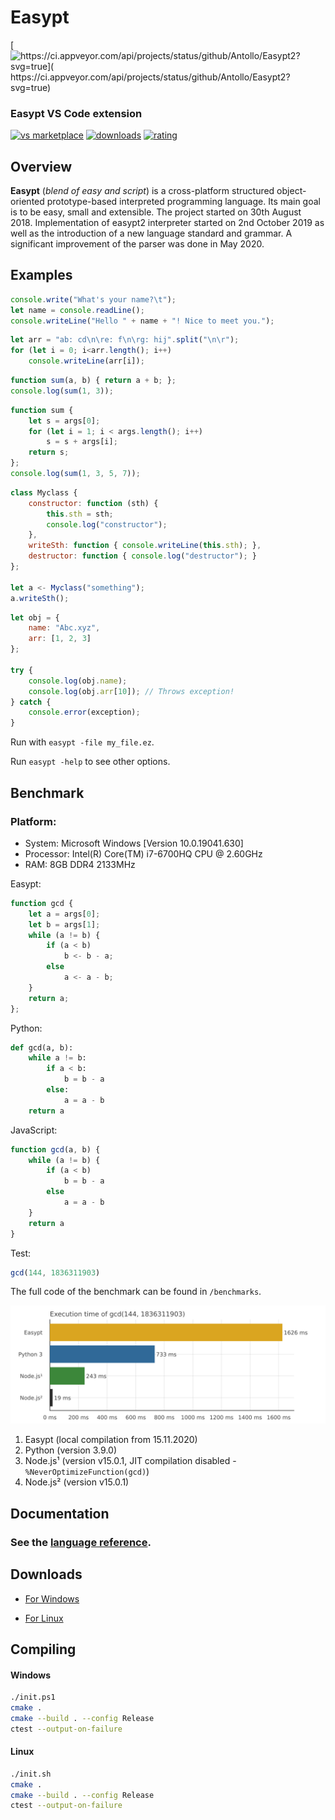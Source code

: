 # Easypt

[![https://ci.appveyor.com/api/projects/status/github/Antollo/Easypt2?svg=true]( https://ci.appveyor.com/api/projects/status/github/Antollo/Easypt2?svg=true)](https://ci.appveyor.com/project/Antollo/Easypt2)

### Easypt VS Code extension

[![vs marketplace](https://img.shields.io/vscode-marketplace/v/Antollo.easypt.svg?label=vs%20marketplace)](https://marketplace.visualstudio.com/items?itemName=Antollo.easypt)
[![downloads](https://img.shields.io/vscode-marketplace/d/Antollo.easypt.svg)](https://marketplace.visualstudio.com/items?itemName=Antollo.easypt)
[![rating](https://img.shields.io/vscode-marketplace/r/Antollo.easypt.svg)](https://marketplace.visualstudio.com/items?itemName=Antollo.easypt)

## Overview

**Easypt** (_blend of easy and script_) is a cross-platform structured object-oriented prototype-based interpreted programming language. Its main goal is to be easy, small and extensible. The project started on 30th August 2018. Implementation of easypt2 interpreter started on 2nd October 2019 as well as the introduction of a new language standard and grammar. A significant improvement of the parser was done in May 2020.

## Examples

```js
console.write("What's your name?\t");
let name = console.readLine();
console.writeLine("Hello " + name + "! Nice to meet you.");
```

```js
let arr = "ab: cd\n\re: f\n\rg: hij".split("\n\r");
for (let i = 0; i<arr.length(); i++)
    console.writeLine(arr[i]);
```

```js
function sum(a, b) { return a + b; };
console.log(sum(1, 3));
```

```js
function sum {
    let s = args[0];
    for (let i = 1; i < args.length(); i++)
        s = s + args[i];
    return s;
};
console.log(sum(1, 3, 5, 7));
```

```js
class Myclass {
    constructor: function (sth) {
        this.sth = sth;
        console.log("constructor");
    },
    writeSth: function { console.writeLine(this.sth); },
    destructor: function { console.log("destructor"); }
};

let a <- Myclass("something");
a.writeSth();
```

```js
let obj = {
    name: "Abc.xyz",
    arr: [1, 2, 3]
};

try {
    console.log(obj.name);
    console.log(obj.arr[10]); // Throws exception!
} catch {
    console.error(exception);
}
```

Run with `easypt -file my_file.ez`.

Run `easypt -help` to see other options.

## Benchmark

### Platform:

  - System: Microsoft Windows [Version 10.0.19041.630]
  - Processor: Intel(R) Core(TM) i7-6700HQ CPU @ 2.60GHz
  - RAM: 8GB DDR4 2133MHz

Easypt:

```js
function gcd {
    let a = args[0];
    let b = args[1];
    while (a != b) {
        if (a < b)
            b <- b - a;
        else
            a <- a - b;
    }
    return a;
};
```

Python:

```py
def gcd(a, b):
    while a != b:
        if a < b:
            b = b - a
        else:
            a = a - b
    return a
```

JavaScript:

```js
function gcd(a, b) {
    while (a != b) {
        if (a < b)
            b = b - a
        else
            a = a - b
    }
    return a
}
```

Test:

```js
gcd(144, 1836311903)
```

The full code of the benchmark can be found in `/benchmarks`.

![Alt text](benchmarks/test.svg?raw=true "Title")

1. Easypt (local compilation from 15.11.2020)
1. Python (version 3.9.0)
1. Node.js¹ (version v15.0.1, JIT compilation disabled - `%NeverOptimizeFunction(gcd)`) 
1. Node.js² (version v15.0.1) 

## Documentation

### See the [language reference](https://antollo.github.io/Easypt2/).
 
## Downloads

- [For Windows](https://ci.appveyor.com/api/projects/antollo/Easypt2/artifacts/packages%2FEasypt-0.0.1-win32.exe?branch=master&job=Image%3A%20Visual%20Studio%202017)

- [For Linux](https://ci.appveyor.com/api/projects/antollo/Easypt2/artifacts/packages%2FEasypt-0.0.1-Linux.sh?branch=master&job=Image%3A%20Ubuntu)

## Compiling

#### Windows

```sh
./init.ps1
cmake .
cmake --build . --config Release
ctest --output-on-failure
```

#### Linux

```sh
./init.sh
cmake .
cmake --build . --config Release
ctest --output-on-failure
```
